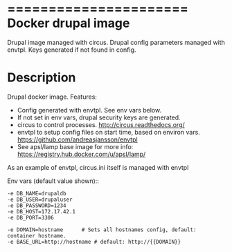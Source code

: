 ======================
Docker drupal image 
======================

Drupal image managed with circus. Drupal config parameters managed with envtpl. 
Keys generated if not found in config.

Description
===========

Drupal docker image. Features:

* Config generated with envtpl. See env vars below.
* If not set in env vars, drupal security keys are generated.
* circus to control processes. http://circus.readthedocs.org/
* envtpl to setup config files on start time, based on environ vars. https://github.com/andreasjansson/envtpl
* See apsl/lamp base image for more info: https://registry.hub.docker.com/u/apsl/lamp/

As an example of envtpl, circus.ini itself is managed with envtpl

Env vars (default value shown)::

    -e DB_NAME=drupaldb
    -e DB_USER=drupaluser
    -e DB_PASSWORD=1234
    -e DB_HOST=172.17.42.1
    -e DB_PORT=3306

    -e DOMAIN=hostname      # Sets all hostnames config, default: container hostname.
    -e BASE_URL=http://hostname # default: http://{{DOMAIN}}
